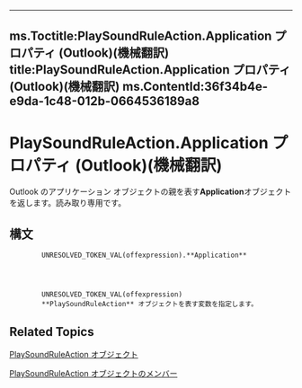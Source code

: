 

---
ms.Toctitle:PlaySoundRuleAction.Application プロパティ (Outlook)(機械翻訳)
title:PlaySoundRuleAction.Application プロパティ (Outlook)(機械翻訳)
ms.ContentId:36f34b4e-e9da-1c48-012b-0664536189a8
---
# PlaySoundRuleAction.Application プロパティ (Outlook)(機械翻訳)




Outlook のアプリケーション オブジェクトの親を表す**Application**オブジェクトを返します。読み取り専用です。

## 構文

            UNRESOLVED_TOKEN_VAL(offexpression).**Application**




            UNRESOLVED_TOKEN_VAL(offexpression)
            **PlaySoundRuleAction** オブジェクトを表す変数を指定します。



## Related Topics

[PlaySoundRuleAction オブジェクト](6a7a1f78-640e-8ffc-558c-c26b87638d64.md)

[PlaySoundRuleAction オブジェクトのメンバー](70f5e839-c4b9-ea8f-8cfb-69e456c98926.md)




